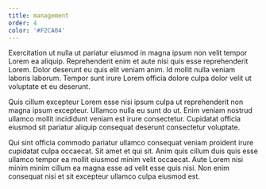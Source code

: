 ```yaml
---
title: management
order: 4
color: '#F2CA04'
---
```


Exercitation ut nulla ut pariatur eiusmod in magna ipsum non velit tempor Lorem ea aliquip. Reprehenderit enim et aute nisi quis esse reprehenderit Lorem. Dolor deserunt eu quis elit veniam anim. Id mollit nulla veniam laboris laborum. Tempor sunt irure Lorem officia dolore culpa dolor velit ut voluptate et eu deserunt.

Quis cillum excepteur Lorem esse nisi ipsum culpa ut reprehenderit non magna ipsum excepteur. Ullamco nulla eu sunt do ut. Enim veniam nostrud ullamco mollit incididunt veniam est irure consectetur. Cupidatat officia eiusmod sit pariatur aliquip consequat deserunt consectetur voluptate.

Qui sint officia commodo pariatur ullamco consequat veniam proident irure cupidatat culpa occaecat. Sit amet et qui sit. Anim quis cillum duis quis esse ullamco tempor ea mollit eiusmod minim velit occaecat. Aute Lorem nisi minim minim cillum ea magna esse ad velit esse quis nisi. Non enim consequat nisi et sit excepteur ullamco culpa eiusmod est.